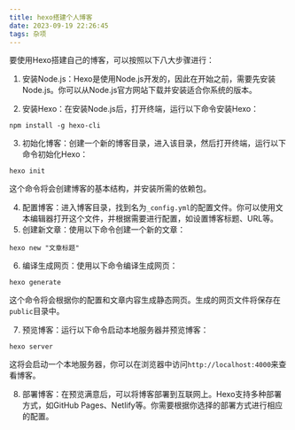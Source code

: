 ```yaml
---
title: hexo搭建个人博客
date: 2023-09-19 22:26:45
tags: 杂项
---
```


要使用Hexo搭建自己的博客，可以按照以下八大步骤进行：

1. 安装Node.js：Hexo是使用Node.js开发的，因此在开始之前，需要先安装Node.js。你可以从Node.js官方网站下载并安装适合你系统的版本。

2. 安装Hexo：在安装Node.js后，打开终端，运行以下命令安装Hexo：

``````
npm install -g hexo-cli
``````

3. 初始化博客：创建一个新的博客目录，进入该目录，然后打开终端，运行以下命令初始化Hexo：

``````
hexo init
``````

这个命令将会创建博客的基本结构，并安装所需的依赖包。

4. 配置博客：进入博客目录，找到名为`_config.yml`的配置文件。你可以使用文本编辑器打开这个文件，并根据需要进行配置，如设置博客标题、URL等。
5. 创建新文章：使用以下命令创建一个新的文章：

```````
hexo new "文章标题"
```````

6. 编译生成网页：使用以下命令编译生成网页：

``````
hexo generate
``````

这个命令将会根据你的配置和文章内容生成静态网页。生成的网页文件将保存在`public`目录中。

7. 预览博客：运行以下命令启动本地服务器并预览博客：

``````
hexo server
``````

这将会启动一个本地服务器，你可以在浏览器中访问`http://localhost:4000`来查看博客。

8. 部署博客：在预览满意后，可以将博客部署到互联网上。Hexo支持多种部署方式，如GitHub Pages、Netlify等。你需要根据你选择的部署方式进行相应的配置。